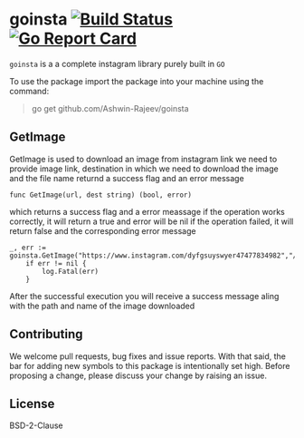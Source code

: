 # goinsta [![Build Status](https://travis-ci.com/Ashwin-Rajeev/goinsta.svg?branch=master)](https://travis-ci.com/Ashwin-Rajeev/goinsta) [![Go Report Card](https://goreportcard.com/badge/github.com/Ashwin-Rajeev/goinsta)](https://goreportcard.com/report/github.com/Ashwin-Rajeev/goinsta)

`goinsta` is a a complete instagram library purely built in `GO`

To use the package import the package into your machine using the command:

> go get github.com/Ashwin-Rajeev/goinsta

## GetImage
GetImage is used to download an image from instagram link
we need to provide image link, destination in which we
need to download the image and the file name
returnd a success flag and an error message

```func GetImage(url, dest string) (bool, error)```

which returns a success flag and a error meassage
if the operation works correctly, it will return a true and error will be nil
if the operation failed, it will return false and the corresponding error message

```
_, err := goinsta.GetImage("https://www.instagram.com/dyfgsuyswyer47477834982","/home/user/")
	if err != nil {
		log.Fatal(err)
	}
```

After the successful execution you will receive a
success message aling with the path and name of the image downloaded


## Contributing

We welcome pull requests, bug fixes and issue reports. With that said, the bar for adding new symbols to this package is intentionally set high. Before proposing a change, please discuss your change by raising an issue.

## License

BSD-2-Clause
